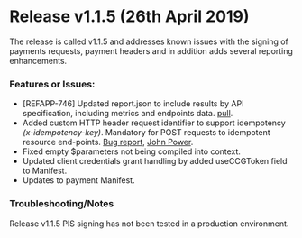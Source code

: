 # Release v1.1.5 (26th April 2019)

The release is called v1.1.5 and addresses known issues with the signing of payments requests, payment headers and in addition adds several reporting enhancements.

### Features or Issues:

* [REFAPP-746] Updated report.json to include results by API specification, including metrics and endpoints data. [pull](https://bitbucket.org/openbankingteam/conformance-suite/pull-requests/317).
* Added custom HTTP header request identifier to support idempotency *(x-idempotency-key)*. Mandatory for POST requests to idempotent resource end-points. [Bug report](https://bitbucket.org/openbankingteam/conformance-suite/issues/20/x-idempotency-key-missing), [John Power](https://bitbucket.org/saiejp/).
* Fixed empty $parameters not being compiled into context.
* Updated client credentials grant handling by added useCCGToken field to Manifest.
* Updates to payment Manifest.


### Troubleshooting/Notes

Release v1.1.5 PIS signing has not been tested in a production environment.